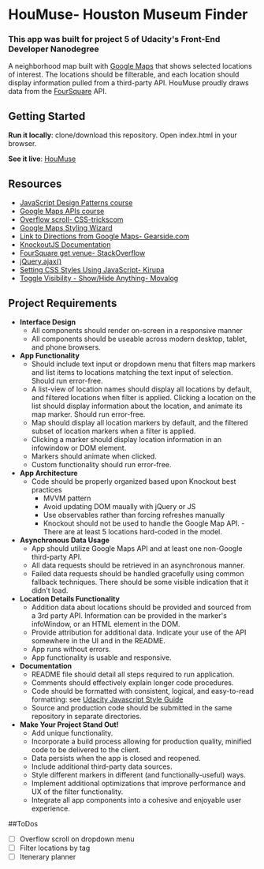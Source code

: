 # HouMuse- Houston Museum Finder
### This app was built for project 5 of Udacity's Front-End Developer Nanodegree
A neighborhood map built with [Google Maps](https://developers.google.com/maps/documentation/) that shows selected locations of interest. The locations should be filterable, and each location should display information pulled from a third-party API. HouMuse proudly draws data from the [FourSquare](https://developer.foursquare.com/overview/) API. 
## Getting Started
**Run it locally**: clone/download this repository. Open index.html in your browser.

**See it live**: [HouMuse]()

## Resources
- [JavaScript Design Patterns course](https://www.udacity.com/course/javascript-design-patterns--ud989)
- [Google Maps APIs course](https://www.udacity.com/course/google-maps-apis--ud864)
- [Overflow scroll- CSS-trickscom](http://www.css-tricks.com/topic/why-no-scroll-bar-when-using-a-div-within-a-div/)
- [Google Maps Styling Wizard](http://googlemaps.github.io/js-samples/styledmaps/wizard/index.html)
- [Link to Directions from Google Maps- Gearside.com](https://gearside.com/easily-link-to-locations-and-directions-using-the-new-google-maps/)
- [KnockoutJS Documentation](http://http://knockoutjs.com/documentation/introduction.html)
- [FourSquare get venue- StackOverflow](http://stackoverflow.com/questions/9090743/foursquare-getting-and-displaying-venues-in-browser)
- [jQuery.ajax()](http://api.jquery.com/jquery.ajax/)
- [Setting CSS Styles Using JavaScript- Kirupa](https://www.kirupa.com/html5/setting_css_styles_using_javascript.htm)
- [Toggle Visibility - Show/Hide Anything- Movalog](http://blog.movalog.com/a/javascript-toggle-visibility/)

## Project Requirements
- **Interface Design**
  - All components should render on-screen in a responsive manner
  - All components should be useable across modern desktop, tablet, and phone browsers.
- **App Functionality**
  - Should include text input or dropdown menu that filters map markers and list items to locations matching the text input of selection. Should run error-free.
  - A list-view of location names should display all locations by default, and filtered locations when filter is applied. Clicking a location on the list should display information about the location, and animate its map marker. Should run error-free.
  - Map should display all location markers by default, and the filtered subset of location markers when a filter is applied.
  - Clicking a marker should display location information in an infowindow or DOM element.
  - Markers should animate when clicked.
  - Custom functionality should run error-free.
- **App Architecture**
  - Code should be properly organized based upon Knockout best practices
    - MVVM pattern
    - Avoid updating DOM maually with jQuery or JS
    - Use observables rather than forcing refreshes manually
    - Knockout should not be used to handle the Google Map API.
  -There are at least 5 locations hard-coded in the model.
- **Asynchronous Data Usage**
  - App should utilize Google Maps API and at least one non-Google third-party API.
  - All data requests should be retrieved in an asynchronous manner.
  - Failed data requests should be handled gracefully using common fallback techniques. There should be some visible indication that it didn't load.
- **Location Details Functionality**
  - Addition data about locations should be provided and sourced from a 3rd party API. Information can be provided in the marker's infoWindow, or an HTML element in the DOM.
  - Provide attribution for additional data. Indicate your use of the API somewhere in the UI and in the README.
  - App runs without errors.
  - App functionality is usable and responsive.
- **Documentation**
  - README file should detail all steps required to run application.
  - Comments should effectively explain longer code procedures.
  - Code should be formatted with consistent, logical, and easy-to-read formatting: see [Udacity Javascript Style Guide](http://udacity.github.io/frontend-nanodegree-styleguide/javascript.html)
  - Source and production code should be submitted in the same repository in separate directories.
- **Make Your Project Stand Out!**
  - Add unique functionality.
  - Incorporate a build process allowing for production quality, minified code to be delivered to the client.
  - Data persists when the app is closed and reopened.
  - Include additional third-party data sources.
  - Style different markers in different (and functionally-useful) ways.
  - Implement additional optimizations that improve performance and UX of the filter functionality.
  - Integrate all app components into a cohesive and enjoyable user experience.

##ToDos
- [ ] Overflow scroll on dropdown menu
- [ ] Filter locations by tag
- [ ] Itenerary planner
